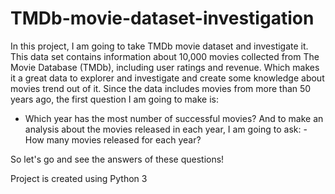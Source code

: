 # TMDb-movie-dataset-investigation
In this project, I am going to take TMDb movie dataset and investigate it. This data set contains information about 10,000 movies collected from The Movie Database (TMDb), including user ratings and revenue. Which makes it a great data to explorer and investigate and create some knowledge about movies trend out of it. Since the data includes movies from more than 50 years ago, the first question I am going to make is:      
- Which year has the most number of successful movies?  And to make an analysis about the movies released in each year, I am going to ask: - How many movies released for each year?  

So let's go and see the answers of these questions!

Project is created using Python 3

